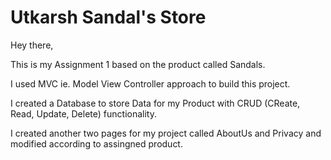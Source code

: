 # Utkarsh Sandal's Store

Hey there,

This is my Assignment 1 based on the product called Sandals.

I used MVC ie. Model View Controller approach to build this project.

I created a Database to store Data for my Product with CRUD (CReate, Read, Update, Delete) functionality.

I created another two pages for my project called AboutUs and Privacy and modified according to assingned product.
